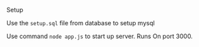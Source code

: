 Setup 

Use the `setup.sql` file from database to setup mysql

Use command `node app.js` to start up server. Runs On port 3000.

